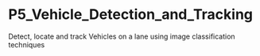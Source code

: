 # P5_Vehicle_Detection_and_Tracking
Detect, locate and track Vehicles on a lane using image classification techniques

